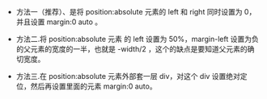 
* 方法一（推荐）、是将 position:absolute 元素的 left 和 right 同时设置为 0，并且设置 margin:0 auto 。

* 方法二.将 position:absolute 元素 的 left 设置为 50%，margin-left 设置为负的父元素的宽度的一半，也就是 -width/2 ，这个的缺点是要知道父元素的确切宽度。

* 方法三.在 position:absolute 元素外部套一层 div，对这个 div 设置绝对定位，然后再设置里面的元素 margin:0 auto。